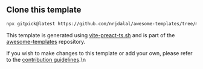 ## Clone this template

```bash
npx gitpick@latest https://github.com/nrjdalal/awesome-templates/tree/main/vite-apps/vite-preact-ts
```

This template is generated using [vite-preact-ts.sh](https://github.com/nrjdalal/awesome-templates/blob/main/.github/.scripts/vite-preact-ts.sh) and is part of the [awesome-templates](https://github.com/nrjdalal/awesome-templates) repository.

If you wish to make changes to this template or add your own, please refer to the [contribution guidelines](https://github.com/nrjdalal/awesome-templates?tab=readme-ov-file#contributing).\n
